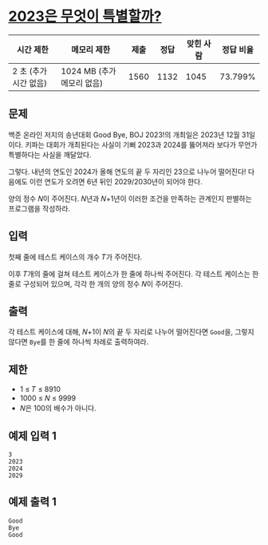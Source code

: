 # [2023은 무엇이 특별할까?](https://www.acmicpc.net/problem/31090)

| 시간 제한 | 메모리 제한 | 제출 | 정답 | 맞힌 사람 | 정답 비율 |
| --- | --- | --- | --- | --- | --- |
| 2 초 (추가 시간 없음) | 1024 MB (추가 메모리 없음) | 1560 | 1132 | 1045 | 73.799% |

## 문제

백준 온라인 저지의 송년대회 Good Bye, BOJ 2023!의 개최일은 2023년 12월 31일이다. 키파는 대회가 개최된다는 사실이 기뻐 2023과 2024를 뚫어져라 보다가 무언가 특별하다는 사실을 깨달았다.

그렇다. 내년의 연도인 2024가 올해 연도의 끝 두 자리인 23으로 나누어 떨어진다! 다음에도 이런 연도가 오려면 6년 뒤인 2029/2030년이 되어야 한다.

양의 정수 𝑁이 주어진다. 𝑁년과 𝑁+1년이 이러한 조건을 만족하는 관계인지 판별하는 프로그램을 작성하라.

## 입력

첫째 줄에 테스트 케이스의 개수 𝑇가 주어진다.

이후 𝑇개의 줄에 걸쳐 테스트 케이스가 한 줄에 하나씩 주어진다. 각 테스트 케이스는 한 줄로 구성되어 있으며, 각각 한 개의 양의 정수 𝑁이 주어진다.

## 출력

각 테스트 케이스에 대해, 𝑁+1이 𝑁의 끝 두 자리로 나누어 떨어진다면 `Good`을, 그렇지 않다면 `Bye`를 한 줄에 하나씩 차례로 출력하여라.

## 제한

- 1 ≤ 𝑇 ≤ 8910
- 1000 ≤ 𝑁 ≤ 9999
- 𝑁은 100의 배수가 아니다.

## 예제 입력 1

```
3
2023
2024
2029

```

## 예제 출력 1

```
Good
Bye
Good
```
